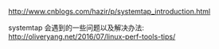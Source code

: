 http://www.cnblogs.com/hazir/p/systemtap_introduction.html

systemtap 会遇到的一些问题以及解决办法: http://oliveryang.net/2016/07/linux-perf-tools-tips/